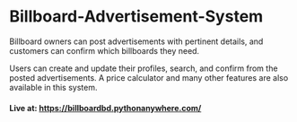 # Billboard-Advertisement-System

Billboard owners can post advertisements with pertinent details, and customers can confirm
which billboards they need.

Users can create and update their profiles, search, and confirm from the posted advertisements.
A price calculator and many other features are also available in this system.

#### Live at: https://billboardbd.pythonanywhere.com/
